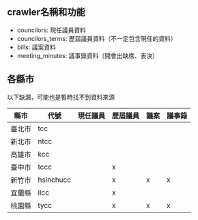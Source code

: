 ## crawler名稱和功能

-	councilors: 現任議員資料
-	councilors\_terms: 歷屆議員資料（不一定包含現任的資料）
-	bills: 議案資料
-	meeting\_minutes: 議事錄資料（開會出缺席、表決）

## 各縣市
以下缺漏，可能也是暫時找不到資料來源        
<table>
<thead>
<tr><th>縣市</th><th>代號</th><th>現任議員</th><th> 歷屆議員</th><th>議案</th><th>議事錄</th></tr>
</thead>
<tbody>
<tr><td>臺北市</td><td>tcc</td><td></td><td></td><td></td><td></td></tr>
<tr><td>新北市</td><td>ntcc</td><td></td><td></td><td></td><td></td></tr>
<tr><td>高雄市</td><td>kcc</td><td></td><td></td><td></td><td></td></tr>
<tr><td>臺中市</td><td>tccc</td><td></td><td>x</td><td></td><td></td></tr>
<tr><td>新竹市</td><td>hsinchucc</td><td></td><td>x</td><td>x</td><td>x</td></tr>
<tr><td>宜蘭縣</td><td>ilcc</td><td></td><td>x</td><td></td><td></td></tr>
<tr><td>桃園縣</td><td>tycc</td><td></td><td>x</td><td>x</td><td>x</td></tr>
</tbody>
</table>

